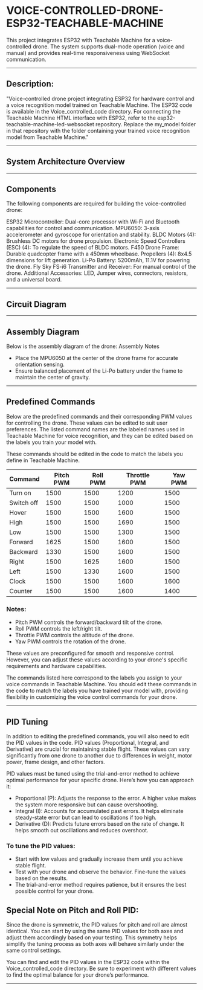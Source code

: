 # VOICE-CONTROLLED-DRONE-ESP32-TEACHABLE-MACHINE
This project integrates ESP32 with Teachable Machine for a voice-controlled drone. The system supports dual-mode operation (voice and manual) and provides real-time responsiveness using WebSocket communication.

---

## Description:
"Voice-controlled drone project integrating ESP32 for hardware control and a voice recognition model trained on Teachable Machine. The ESP32 code is available in the Voice_controlled_code directory. For connecting the Teachable Machine HTML interface with ESP32, refer to the esp32-teachable-machine-led-websocket repository. Replace the my_model folder in that repository with the folder containing your trained voice recognition model from Teachable Machine."

---

## System Architecture Overview

---

## Components
The following components are required for building the voice-controlled drone:

ESP32 Microcontroller: Dual-core processor with Wi-Fi and Bluetooth capabilities for control and communication.
MPU6050: 3-axis accelerometer and gyroscope for orientation and stability.
BLDC Motors (4): Brushless DC motors for drone propulsion.
Electronic Speed Controllers (ESC) (4): To regulate the speed of BLDC motors.
F450 Drone Frame: Durable quadcopter frame with a 450mm wheelbase.
Propellers (4): 8x4.5 dimensions for lift generation.
Li-Po Battery: 5200mAh, 11.1V for powering the drone.
Fly Sky FS-i6 Transmitter and Receiver: For manual control of the drone.
Additional Accessories: LED, Jumper wires, connectors, resistors, and a universal board.

---

## Circuit Diagram

---

## Assembly Diagram

Below is the assembly diagram of the drone:
Assembly Notes <br/>
* Place the MPU6050 at the center of the drone frame for accurate orientation sensing. <br/>
* Ensure balanced placement of the Li-Po battery under the frame to maintain the center of gravity.<br/>

---

## Predefined Commands
Below are the predefined commands and their corresponding PWM values for controlling the drone. These values can be edited to suit user preferences. The listed command names are the labeled names used in Teachable Machine for voice recognition, and they can be edited based on the labels you train your model with.

These commands should be edited in the code to match the labels you define in Teachable Machine.

| Command     | Pitch PWM | Roll PWM | Throttle PWM | Yaw PWM |
|-------------|-----------|----------|--------------|---------|
| Turn on     | 1500      | 1500     | 1200         | 1500    |
| Switch off  | 1500      | 1500     | 1000         | 1500    |
| Hover       | 1500      | 1500     | 1600         | 1500    |
| High        | 1500      | 1500     | 1690         | 1500    |
| Low         | 1500      | 1500     | 1300         | 1500    |
| Forward     | 1625      | 1500     | 1600         | 1500    |
| Backward    | 1330      | 1500     | 1600         | 1500    |
| Right       | 1500      | 1625     | 1600         | 1500    |
| Left        | 1500      | 1330     | 1600         | 1500    |
| Clock       | 1500      | 1500     | 1600         | 1600    |
| Counter     | 1500      | 1500     | 1600         | 1400    |

### Notes:
* Pitch PWM controls the forward/backward tilt of the drone. <br/>
* Roll PWM controls the left/right tilt. <br/>
* Throttle PWM controls the altitude of the drone. <br/>
* Yaw PWM controls the rotation of the drone. <br/>
  
These values are preconfigured for smooth and responsive control. However, you can adjust these values according to your drone's specific requirements and hardware capabilities.

The commands listed here correspond to the labels you assign to your voice commands in Teachable Machine. You should edit these commands in the code to match the labels you have trained your model with, providing flexibility in customizing the voice control commands for your drone.

---

## PID Tuning
In addition to editing the predefined commands, you will also need to edit the PID values in the code. PID values (Proportional, Integral, and Derivative) are crucial for maintaining stable flight. These values can vary significantly from one drone to another due to differences in weight, motor power, frame design, and other factors.

PID values must be tuned using the trial-and-error method to achieve optimal performance for your specific drone. Here’s how you can approach it:

* Proportional (P): Adjusts the response to the error. A higher value makes the system more responsive but can cause overshooting. <br/>
* Integral (I): Accounts for accumulated past errors. It helps eliminate steady-state error but can lead to oscillations if too high. <br/>
* Derivative (D): Predicts future errors based on the rate of change. It helps smooth out oscillations and reduces overshoot.<br/>

### To tune the PID values:

  * Start with low values and gradually increase them until you achieve stable flight.<br/>
  * Test with your drone and observe the behavior. Fine-tune the values based on the results.<br/>
  * The trial-and-error method requires patience, but it ensures the best possible control for your drone.<br/>
## Special Note on Pitch and Roll PID:
Since the drone is symmetric, the PID values for pitch and roll are almost identical. You can start by using the same PID values for both axes and adjust them accordingly based on your testing. This symmetry helps simplify the tuning process as both axes will behave similarly under the same control settings.

You can find and edit the PID values in the ESP32 code within the Voice_controlled_code directory. Be sure to experiment with different values to find the optimal balance for your drone’s performance.

---



